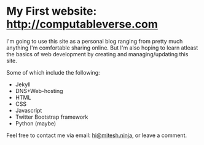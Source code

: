 # My First website: http://computableverse.com

I'm going to use this site as a personal blog ranging from pretty much anything I'm comfortable sharing online. 
But I'm also hoping to learn atleast the basics of web development by creating and managing/updating this site.  

Some of which include the following:
* Jekyll
* DNS+Web-hosting
* HTML
* CSS
* Javascript
* Twitter Bootstrap framework
* Python (maybe)

Feel free to contact me via email: [hi@mitesh.ninja](mailto:hi@mitesh.ninja), or leave a comment.
